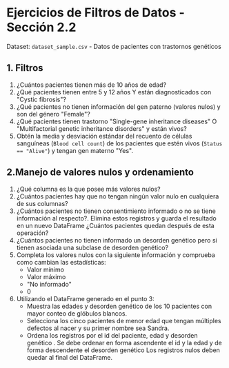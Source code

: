 # Ejercicios de Filtros de Datos - Sección 2.2

Dataset: `dataset_sample.csv` - Datos de pacientes con trastornos genéticos

## 1. Filtros

1. ¿Cuántos pacientes tienen más de 10 años de edad?
2. ¿Qué pacientes tienen entre 5 y 12 años Y están diagnosticados con "Cystic fibrosis"?
3. ¿Qué pacientes no tienen información del gen paterno (valores nulos) y son del género "Female"?
4. ¿Qué pacientes tienen trastorno "Single-gene inheritance diseases" O "Multifactorial genetic inheritance disorders" y están vivos?
5. Obtén la media y desviación estándar del recuento de células sanguíneas (`Blood cell count`) de los pacientes que estén vivos (`Status == "Alive"`) y tengan gen materno "Yes".


## 2.Manejo de valores nulos y ordenamiento

1. ¿Qué columna es la que posee más valores nulos?
2. ¿Cuántos pacientes hay que no tengan ningún valor nulo en cualquiera de sus columnas?
3. ¿Cuántos pacientes no tienen consentimiento informado o no se tiene información al respecto?. Elimina estos registros y guarda el resultado en un nuevo DataFrame ¿Cuántos pacientes quedan después de esta operación?
4. ¿Cuántos pacientes no tienen informado un desorden genético pero si tienen asociada una subclase de desorden genético?
5. Completa los valores nulos con la siguiente información y comprueba como cambian las estadísticas:
   - Valor mínimo
   - Valor máximo
   - "No informado"
   - 0
6. Utilizando el DataFrame generado en el punto 3:
   - Muestra las edades y desorden genético de los 10 pacientes con mayor conteo de glóbulos blancos.
   - Selecciona los cinco pacientes de menor edad que tengan múltiples defectos al nacer y su primer nombre sea Sandra.
   - Ordena los registros por el id del paciente, edad y desorden genético . Se debe ordenar en forma ascendente el id y la edad y de forma descendente el desorden genético Los registros nulos deben quedar al final del DataFrame.
